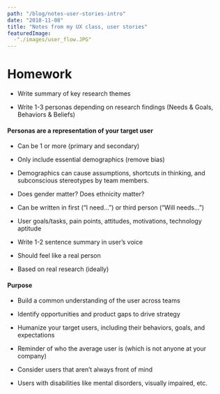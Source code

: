 ```yaml
---
path: "/blog/notes-user-stories-intro"
date: "2018-11-08"
title: "Notes from my UX class, user stories"
featuredImage:
  -"./images/user_flow.JPG"
---
```

# Homework
* Write summary of key research themes

* Write 1-3 personas depending on research findings (Needs & Goals,
Behaviors & Beliefs)


#### Personas are a representation of your target user

* Can be 1 or more (primary and secondary)

* Only include essential demographics (remove bias)

* Demographics can cause assumptions, shortcuts in thinking, and subconscious stereotypes by team members.

* Does gender matter? Does ethnicity matter?

* Can be written in first (“I need…”) or third person (“Will needs…”)

* User goals/tasks, pain points, attitudes, motivations, technology aptitude

* Write 1-2 sentence summary in user’s voice

* Should feel like a real person

* Based on real research (ideally)

#### Purpose

* Build a common understanding of the user across teams

* Identify opportunities and product gaps to drive strategy

* Humanize your target users, including their behaviors, goals, and expectations

* Reminder of who the average user is (which is not anyone at your company)

* Consider users that aren’t always front of mind

* Users with disabilities like mental disorders, visually impaired, etc.
